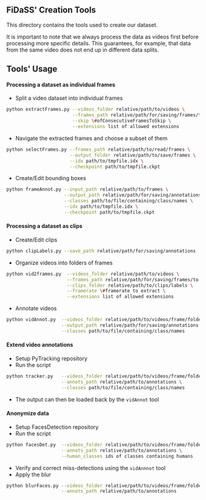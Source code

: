 ## FiDaSS' Creation Tools

This directory contains the tools used to create our dataset.

It is important to note that we always process the data as videos first before processing more specific details.
This guarantees, for example, that data from the same video does not end up in different data splits.

## Tools' Usage

#### Processing a dataset as individual frames

- Split a video dataset into individual frames

```sh
python extractFrames.py --videos_folder relative/path/to/videos \
                        --frames_path relative/path/for/saving/frames/to \
                        --skip \#ofConsecutiveFramesToSkip \
                        --extensions list of allowed extensions
```

- Navigate the extracted frames and choose a subset of them

```sh
python selectFrames.py --frames_path relative/path/to/read/frames \
                       --output_folder relative/path/to/save/frames \
                       --idx path/to/tmpfile.idx \
                       --checkpoint path/to/tmpfile.ckpt
```

- Create/Edit bounding boxes

```sh
python frameAnnot.py --input_path relative/path/to/frames \
                     --output_path relative/path/for/saving/annotations \
                     --classes path/to/file/containing/class/names \
                     --idx path/to/tmpfile.idx \
                     --checkpoint path/to/tmpfile.ckpt
```

#### Processing a dataset as clips

- Create/Edit clips

```sh
python clipLabels.py --save_path relative/path/for/saving/annotations
```

- Organize videos into folders of frames

```sh
python vid2frames.py  --videos_folder relative/path/to/videos \
                      --frames_path relative/path/for/saving/frames/to \
                      --clips_folder relative/path/to/clips/labels \
                      --framerate \#framerate to extract \
                      --extensions list of allowed extensions
```

- Annotate videos

```sh
python vidAnnot.py  --videos_folder relative/path/to/videos/frame/folders \
                    --output_path relative/path/for/saving/annotations \
                    --classes path/to/file/containing/class/names
```


#### Extend video annotations

- Setup PyTracking repository
- Run the script
```sh
python tracker.py   --videos_folder relative/path/to/videos/frame/folders \
                    --annots_path relative/path/to/annotations \
                    --classes path/to/file/containing/class/names
```
- The output can then be loaded back by the `vidAnnot` tool


#### Anonymize data

- Setup FacesDetection repository
- Run the script
```sh
python facesDet.py  --videos_folder relative/path/to/videos/frame/folders \
                    --annots_path relative/path/to/annotations \
                    --human_classes ids of classes containing humans
```
- Verify and correct miss-detections using the `vidAnnnot` tool
- Apply the blur
```sh
python blurFaces.py --videos_folder relative/path/to/videos/frame/folders \
                    --annots_path relative/path/to/annotations
```
